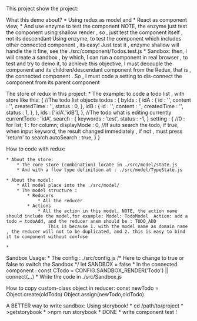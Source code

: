 This project show the project:

What this demo about?
	* Using redux as model and 
	* React as component view, 
	* And use enzyme to test the component
		NOTE, the enzyme just test the component using shallow render , so , just test the component itself , not its descendant
		Using enzyme, to test the component which includes other connected component , its easy! Just test it , enzyme shallow will handle the it fine, see the ./src/component/Todos.test.js 
	* Sandbox: then, I will create a sandbox , by which, I can run a component in real browser , to test and try to demo it, to achieve this objective, I must decouple the component and its children/descendant component from the Redux, that is , the connected component . So , I must code a setting to dis-connect the component from its parent component

The store of redux in this project:
	* The example: to code a todo list , with store like this:
		{
			//The todo list objects
			todos	: {
				byIds	: {
					idA	: {
						id	: '',
						content	: '',
						createdTime	: '',
						status	: 0,
						},
					idB	: {
						id	: '',
						content	: '',
						createdTime	: '',
						status	: 1,
						},
				},
				ids	: ['idA','idB'],
			},
			//The todo what is editing currently 
			currentTodo	: 'idA',
			search	: {
				keywords	: 'test',
				status	: -1,
			}
			setting	: {
				//0	: for list; 1 : for column;
				displayMode	: 0,
				//If auto search the todo, if true, when input keyword, the result changed immediately , if not , must press 'return' to search
				autoSearch	: true,
			}
		}

		
How to code with redux:

	* About the store:
		* The core store (combination) locate in ./src/model/state.js
		* And with a flow type definition at : ./src/model/TypeState.js

	* About the model:
		* All model place into the ./src/model/
		* The model structure :
			* Reducers
				* All the reducer
			* Actions 
				* All the action in this model, NOTE, the action name should include the model,for example: Model: TodoModel  Action: add a todo = todoAdd, and the reducer anem should be : TODO_ADD
					This is because 1. with the model name as domain name , the reducer will not to be duplicated, and 2. this is easy to bind it to component without confuse

	* 

Sandbox Usage:
	* The config : ./src/config.js 
		/* Here to change to true or false to switch the Sandbox */
		let SANDBOX = false
	* In the connected component :
		const CTodo = CONFIG.SANDBOX_RENDER('Todo') || connect(...)
	* Write the code in ./src/Sandbox.js 

How to copy custom-class object in reducer:
	const newTodo = Object.create(oldTodo)
	Object.assign(newTodo,oldTodo)


A BETTER way to write sandbox: 
	Using storybook! 
	* cd /path/to/project
	* >getstorybook
	* >npm run storybook
	* DONE
	* write component test !


